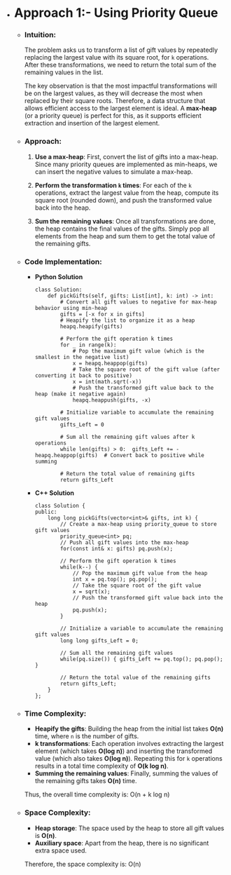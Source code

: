 - # Approach 1:- Using Priority Queue
    - ### Intuition:
        The problem asks us to transform a list of gift values by repeatedly replacing the largest value with its square root, for `k` operations. After these transformations, we need to return the total sum of the remaining values in the list.

        The key observation is that the most impactful transformations will be on the largest values, as they will decrease the most when replaced by their square roots. Therefore, a data structure that allows efficient access to the largest element is ideal. A **max-heap** (or a priority queue) is perfect for this, as it supports efficient extraction and insertion of the largest element.

    - ### Approach:
        1. **Use a max-heap**: First, convert the list of gifts into a max-heap. Since many priority queues are implemented as min-heaps, we can insert the negative values to simulate a max-heap.
        
        2. **Perform the transformation `k` times**: For each of the `k` operations, extract the largest value from the heap, compute its square root (rounded down), and push the transformed value back into the heap.

        3. **Sum the remaining values**: Once all transformations are done, the heap contains the final values of the gifts. Simply pop all elements from the heap and sum them to get the total value of the remaining gifts.

    - ### Code Implementation:
        - **Python Solution**
            ```python3 []
            class Solution:
                def pickGifts(self, gifts: List[int], k: int) -> int:
                    # Convert all gift values to negative for max-heap behavior using min-heap
                    gifts = [-x for x in gifts]
                    # Heapify the list to organize it as a heap
                    heapq.heapify(gifts)

                    # Perform the gift operation k times
                    for _ in range(k):
                        # Pop the maximum gift value (which is the smallest in the negative list)
                        x = heapq.heappop(gifts)
                        # Take the square root of the gift value (after converting it back to positive)
                        x = int(math.sqrt(-x))
                        # Push the transformed gift value back to the heap (make it negative again)
                        heapq.heappush(gifts, -x)

                    # Initialize variable to accumulate the remaining gift values
                    gifts_Left = 0

                    # Sum all the remaining gift values after k operations
                    while len(gifts) > 0:  gifts_Left += -heapq.heappop(gifts)  # Convert back to positive while summing

                    # Return the total value of remaining gifts
                    return gifts_Left
            ```

        - **C++ Solution**
            ```cpp[]
            class Solution {
            public:
                long long pickGifts(vector<int>& gifts, int k) {
                    // Create a max-heap using priority_queue to store gift values
                    priority_queue<int> pq;
                    // Push all gift values into the max-heap
                    for(const int& x: gifts) pq.push(x);

                    // Perform the gift operation k times
                    while(k--) {
                        // Pop the maximum gift value from the heap
                        int x = pq.top(); pq.pop();
                        // Take the square root of the gift value
                        x = sqrt(x);
                        // Push the transformed gift value back into the heap
                        pq.push(x);
                    }

                    // Initialize a variable to accumulate the remaining gift values
                    long long gifts_Left = 0;
                    
                    // Sum all the remaining gift values
                    while(pq.size()) { gifts_Left += pq.top(); pq.pop(); }

                    // Return the total value of the remaining gifts
                    return gifts_Left;
                }
            };
            ```

    - ### Time Complexity:
        - **Heapify the gifts**: Building the heap from the initial list takes **O(n)** time, where `n` is the number of gifts.
        - **k transformations**: Each operation involves extracting the largest element (which takes **O(log n)**) and inserting the transformed value (which also takes **O(log n)**). Repeating this for `k` operations results in a total time complexity of **O(k log n)**.
        - **Summing the remaining values**: Finally, summing the values of the remaining gifts takes **O(n)** time.

        Thus, the overall time complexity is: O(n + k log n)


    - ### Space Complexity:
        - **Heap storage**: The space used by the heap to store all gift values is **O(n)**.
        - **Auxiliary space**: Apart from the heap, there is no significant extra space used.

        Therefore, the space complexity is: O(n)